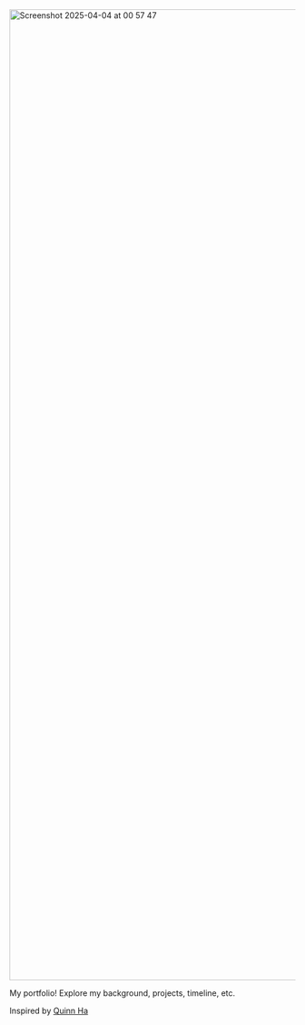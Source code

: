 <img width="1708" alt="Screenshot 2025-04-04 at 00 57 47" src="https://github.com/user-attachments/assets/7b432aea-c4be-44ae-ba23-e250fa1f2172" />

My portfolio! Explore my background, projects, timeline, etc.

Inspired by [Quinn Ha](https://twitter.com/qvinnh)
